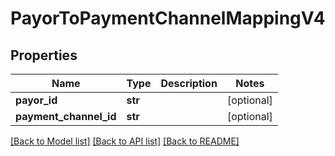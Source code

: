 # PayorToPaymentChannelMappingV4

## Properties
Name | Type | Description | Notes
------------ | ------------- | ------------- | -------------
**payor_id** | **str** |  | [optional] 
**payment_channel_id** | **str** |  | [optional] 

[[Back to Model list]](../README.md#documentation-for-models) [[Back to API list]](../README.md#documentation-for-api-endpoints) [[Back to README]](../README.md)


